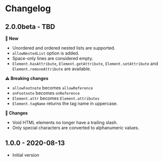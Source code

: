 # Changelog

## 2.0.0beta - TBD

**🌟 New**
- Unordered and ordered nested lists are supported.
- `allowNestedList` option is added.
- Space-only lines are considered empty.
- `Element.hasAttribute`, `Element.getAttribute`, `Element.setAttribute` and `Element.removeAttribute` are available.

**⚠ Breaking changes**
- `allowFootnote` becomes `allowReference`
- `onFootnote` becomes `onReference`
- `Element.attr` becomes `Element.attributes`
- `Element.tagName` returns the tag name in uppercase.

**🔧 Changes**
- Void HTML elements no longer have a trailing slash.
- Only special characters are converted to alphanumeric values.


## 1.0.0 - 2020-08-13
- Initial version